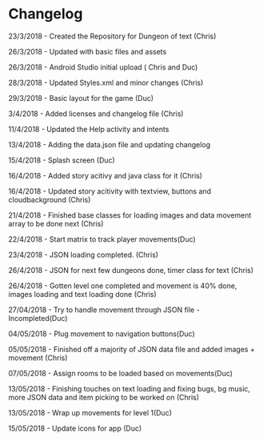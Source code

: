 # Changelog


23/3/2018 - Created the Repository for Dungeon of text (Chris)

26/3/2018 - Updated with basic files and assets

26/3/2018 - Android Studio initial upload ( Chris and Duc)

28/3/2018 - Updated Styles.xml and minor changes (Chris)

29/3/2018 - Basic layout for the game (Duc)

3/4/2018  - Added licenses and changelog file (Chris)

11/4/2018 - Updated the Help activity and intents

13/4/2018 - Adding the data.json file and updating changelog

15/4/2018 - Splash screen (Duc)

16/4/2018 - Added story acitivy and java class for it (Chris)

16/4/2018 - Updated story acitivity with textview, buttons and cloudbackground (Chris)

21/4/2018 - Finished base classes for loading images and data movement array to be done next (Chris)

22/4/2018 - Start matrix to track player movements(Duc)

23/4/2018 - JSON loading completed. (Chris)

26/4/2018 - JSON for next few dungeons done, timer class for text (Chris)

26/4/2018 - Gotten level one completed and movement is 40% done, images loading and text loading done (Chris)

27/04/2018 - Try to handle movement through JSON file - Incompleted(Duc)

04/05/2018 - Plug movement to navigation buttons(Duc)

05/05/2018 - Finished off a majority of JSON data file and added images + movement (Chris)

07/05/2018 - Assign rooms to be loaded based on movements(Duc)

13/05/2018 - Finishing touches on text loading and fixing bugs, bg music, more JSON data and item picking to be worked on (Chris)

13/05/2018 - Wrap up movements for level 1(Duc)

15/05/2018 - Update icons for app (Duc)